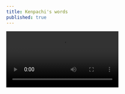 ```yaml
---
title: Kenpachi's words
published: true
---
```


![](//imlokisenpai.github.io/gallery/media/large/AMV/Human_Nature_Kenpachi_s_Words_Bleach__b0gXTSLwW0c_134.mp4)
